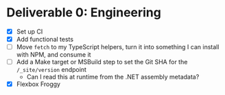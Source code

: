 # Deliverable 0: Engineering

- [x] Set up CI
- [x] Add functional tests
- [ ] Move `fetch` to my TypeScript helpers, turn it into something I can install with NPM, and consume it
- [ ] Add a Make target or MSBuild step to set the Git SHA for the `/_site/version` endpoint
    - Can I read this at runtime from the .NET assembly metadata?
- [x] Flexbox Froggy